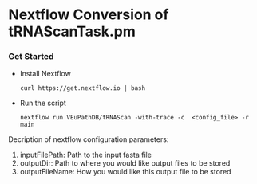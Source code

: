 # Nextflow Conversion of tRNAScanTask.pm

### Get Started
  * Install Nextflow
    
    `curl https://get.nextflow.io | bash`
  
  * Run the script
    
    `nextflow run VEuPathDB/tRNAScan -with-trace -c  <config_file> -r main`

Decription of nextflow configuration parameters:
1. inputFilePath: Path to the input fasta file
2. outputDir: Path to where you would like output files to be stored
3. outputFileName: How you would like this output file to be stored
